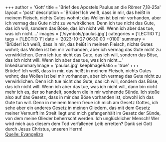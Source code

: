 +++
author = 'Gott'
title = 'Brief des Apostels Paulus an die Römer 7,18-25a'
layout = 'post'
description = 'Brüder! Ich weiß, dass in mir, das heißt in meinem Fleisch, nichts Gutes wohnt; das Wollen ist bei mir vorhanden, aber ich vermag das Gute nicht zu verwirklichen. Denn ich tue nicht das Gute, das ich will, sondern das Böse, das ich nicht will. Wenn ich aber das tue, was ich nicht....'
images = ['/symbols/paulus.jpg']
categories = ['LECTIO 1']
tags = ['LECTIO 1']
date = '2023-10-27 06:30:00 +0100'
summary = 'Brüder! Ich weiß, dass in mir, das heißt in meinem Fleisch, nichts Gutes wohnt; das Wollen ist bei mir vorhanden, aber ich vermag das Gute nicht zu verwirklichen. Denn ich tue nicht das Gute, das ich will, sondern das Böse, das ich nicht will. Wenn ich aber das tue, was ich nicht....'
linkedsummaryImage = 'paulus.jpg'
keepImageRatio = 'true'
+++
Brüder! Ich weiß, dass in mir, das heißt in meinem Fleisch, nichts Gutes wohnt; das Wollen ist bei mir vorhanden, aber ich vermag das Gute nicht zu verwirklichen.
Denn ich tue nicht das Gute, das ich will, sondern das Böse, das ich nicht will.
Wenn ich aber das tue, was ich nicht will, dann bin nicht mehr ich es, der so handelt, sondern die in mir wohnende Sünde.<!--more-->
Ich stoße also auf das Gesetz, dass in mir das Böse vorhanden ist, obwohl ich das Gute tun will.
Denn in meinem Innern freue ich mich am Gesetz Gottes,
ich sehe aber ein anderes Gesetz in meinen Gliedern, das mit dem Gesetz meiner Vernunft im Streit liegt und mich gefangenhält im Gesetz der Sünde, von dem meine Glieder beherrscht werden.
Ich unglücklicher Mensch! Wer wird mich aus diesem dem Tod verfallenen Leib erretten?
Dank sei Gott durch Jesus Christus, unseren Herrn!<br> [Quelle: Evangelizo](https://evangeliumtagfuertag.org/DE/gospel)